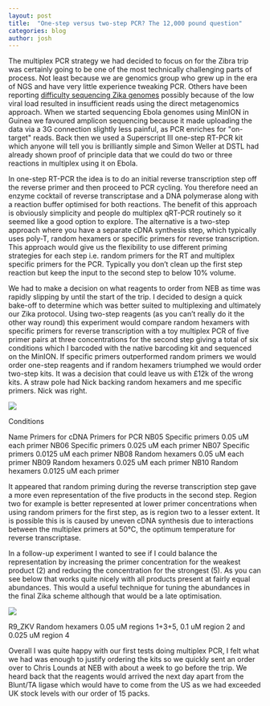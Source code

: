 ```yaml
---
layout: post
title:  "One-step versus two-step PCR? The 12,000 pound question"
categories: blog
author: josh
---
```


The multiplex PCR strategy we had decided to focus on for the Zibra trip was certainly going to be one of the most technically challenging parts of process. Not least because we are genomics group who grew up in the era of NGS and have very little experience tweaking PCR. Others have been reporting <a href="http://biorxiv.org/content/early/2016/04/24/049916">difficulty sequencing Zika genomes</a> possibly because of the low viral load resulted in insufficient reads using the direct metagenomics approach. When we started sequencing Ebola genomes using MinION in Guinea we favoured amplicon sequencing because it made uploading the data via a 3G connection slightly less painful, as PCR enriches for "on-target" reads. Back then we used a Superscript III one-step RT-PCR kit which anyone will tell you is brilliantly simple and Simon Weller at DSTL had already shown proof of principle data that we could do two or three reactions in multiplex using it on Ebola.

In one-step RT-PCR the idea is to do an initial reverse transcription step off the reverse primer and then proceed to PCR cycling. You therefore need an enzyme cocktail of reverse transcriptase and a DNA polymerase along with a reaction buffer optimised for both reactions. The benefit of this approach is obviously simplicity and people do multiplex qRT-PCR routinely so it seemed like a good option to explore. The alternative is a two-step approach where you have a separate cDNA synthesis step, which typically uses poly-T, random hexamers or specific primers for reverse transcription. This approach would give us the flexibility to use different priming strategies for each step i.e. random primers for the RT and multiplex specific primers for the PCR. Typically you don’t clean up the first step reaction but keep the input to the second step to below 10% volume. 

We had to make a decision on what reagents to order from NEB as time was rapidly slipping by until the start of the trip. I decided to design a quick bake-off to determine which was better suited to multiplexing and ultimately our Zika protocol. Using two-step reagents (as you can’t really do it the other way round) this experiment would compare random hexamers with specific primers for reverse transcription with a toy multiplex PCR of five primer pairs at three concentrations for the second step giving a total of six conditions which I barcoded with the native barcoding kit and sequenced on the MinION. If specific primers outperformed random primers we would order one-step reagents and if random hexamers triumphed we would order two-step kits. It was a decision that could leave us with £12k of the wrong kits. A straw pole had Nick backing random hexamers and me specific primers. Nick was right.

<img src="/images/2016-06-08-coverage1.png">

Conditions

Name         Primers for cDNA         Primers for PCR
NB05          Specific primers          0.05 uM each primer
NB06          Specific primers          0.025 uM each primer
NB07          Specific primers          0.0125 uM each primer
NB08          Random hexamers     0.05 uM each primer
NB09          Random hexamers     0.025 uM each primer
NB10          Random hexamers     0.0125 uM each primer

It appeared that random priming during the reverse transcription step gave a more even representation of the five products in the second step. Region two for example is better represented at lower primer concentrations when using random primers for the first step, as is region two to a lesser extent. It is possible this is is caused by uneven cDNA synthesis due to interactions between the multiplex primers at 50°C, the optimum temperature for reverse transcriptase.

In a follow-up experiment I wanted to see if I could balance the representation by increasing the primer concentration for the weakest product (2) and reducing the concentration for the strongest (5). As you can see below that works quite nicely with all products present at fairly equal abundances. This would a useful technique for tuning the abundances in the final Zika scheme although that would be a late optimisation.

<img src="/images/2016-06-08-coverage2.png">

R9_ZKV      Random hexamers     0.05 uM regions 1+3+5, 0.1 uM region 2 and 0.025 uM region 4

Overall I was quite happy with our first tests doing multiplex PCR, I felt what we had was enough to justify ordering the kits so we quickly sent an order over to Chris Lounds at NEB with about a week to go before the trip. We heard back that the reagents would arrived the next day apart from the Blunt/TA ligase which would have to come from the US as we had exceeded UK stock levels with our order of 15 packs.
